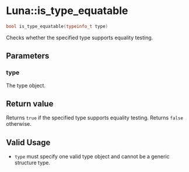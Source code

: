 # Luna::is_type_equatable

```c++
bool is_type_equatable(typeinfo_t type)
```

Checks whether the specified type supports equality testing. 



## Parameters
### type
The type object. 

## Return value
Returns `true` if the specified type supports equality testing. Returns `false` otherwise. 

## Valid Usage
* `type` must specify one valid type object and cannot be a generic structure type. 

